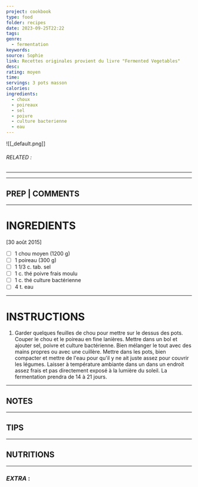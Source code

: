 ```yaml
---
project: cookbook
type: food
folder: recipes
date: 2023-09-25T22:22
tags: 
genre:
  - fermentation
keywords: 
source: Sophie
link: Recettes originales provient du livre "Fermented Vegetables"
desc: 
rating: moyen
time: 
servings: 3 pots masson
calories: 
ingredients:
  - choux
  - poireaux
  - sel
  - poivre
  - culture bacterienne
  - eau
---
```


![[_default.png]]
###### *RELATED* : 
---


---
## PREP | COMMENTS



---
# INGREDIENTS

[30 août 2015]

- [ ] 1 chou moyen (1200 g)
- [ ] 1 poireau (300 g)
- [ ] 1 1/3 c. tab. sel
- [ ] 1 c. thé poivre frais moulu 
- [ ] 1 c. thé culture bactérienne
- [ ] 4 t. eau 

---
# INSTRUCTIONS

1. Garder quelques feuilles de chou pour mettre sur le dessus des pots. Couper le chou et le poireau en fine lanières. Mettre dans un bol et ajouter sel, poivre et culture bactérienne. Bien mélanger le tout avec des mains propres ou avec une cuillère. Mettre dans les pots, bien compacter et mettre de l'eau pour qu'il y ne ait juste assez pour couvrir les légumes. Laisser à température ambiante dans un dans un endroit assez frais et pas directement exposé à la lumière du soleil. La fermentation prendra de 14 à 21 jours.

---
## NOTES



---
## TIPS



---
## NUTRITIONS



---
### *EXTRA* :



